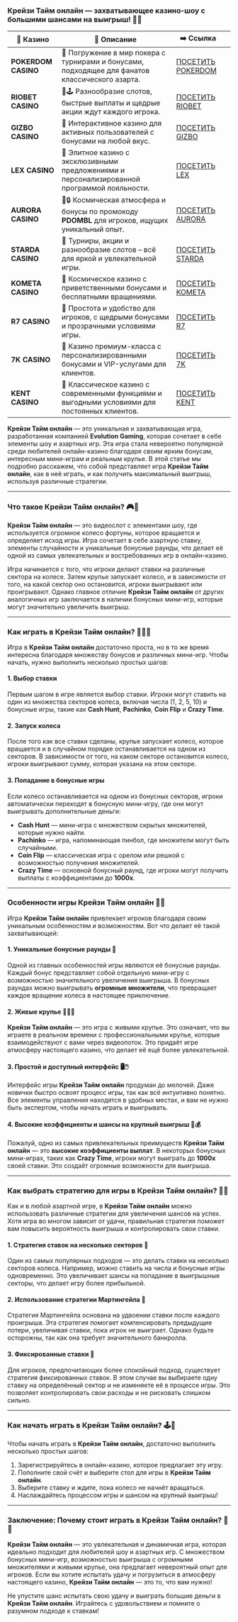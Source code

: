 ### **Крейзи Тайм онлайн — захватывающее казино-шоу с большими шансами на выигрыш! 🎰🎉**
| 🎰 Казино           | 📜 Описание                                                                                       | ➡️ Ссылка                                                                                          |   |
| ------------------- | ------------------------------------------------------------------------------------------------- | -------------------------------------------------------------------------------------------------- | - |
| **POKERDOM CASINO** | 🎲 Погружение в мир покера с турнирами и бонусами, подходящее для фанатов классического азарта.   | [ПОСЕТИТЬ POKERDOM](https://brandplay.link/FwVc4f)                                                 |   |
| **RIOBET CASINO**   | 🌟🕹️ Разнообразие слотов, быстрые выплаты и щедрые акции ждут каждого игрока.                    | [ПОСЕТИТЬ RIOBET](https://brandplay.link/TnjsxFvH)                                                 |   |
| **GIZBO CASINO**    | 🚀 Интерактивное казино для активных пользователей с бонусами на любой вкус.                      | [ПОСЕТИТЬ GIZBO](https://brandplay.link/rvzLrVLp)                                                  |   |
| **LEX CASINO**      | 🎰 Элитное казино с эксклюзивными предложениями и персонализированной программой лояльности.      | [ПОСЕТИТЬ LEX](https://brandplay.link/VMqNXPFs)                                                    |   |
| **AURORA CASINO**   | 🌌🔒 Космическая атмосфера и бонусы по промокоду **PDOMBL** для игроков, ищущих уникальный опыт. | [ПОСЕТИТЬ AURORA](https://10trafic-stat2.com/click/668546556bcc6313411604bc/6766/13031/subaccount) |   |
| **STARDA CASINO**   | 🌠 Турниры, акции и разнообразие слотов – всё для яркой и увлекательной игры.                     | [ПОСЕТИТЬ STARDA](https://brandplay.link/HDcDrxLk)                                                 |   |
| **KOMETA CASINO**   | 💫 Космическое казино с приветственными бонусами и бесплатными вращениями.                        | [ПОСЕТИТЬ KOMETA](https://brandplay.link/jHzFFYGv)                                                 |   |
| **R7 CASINO**       | 🎯 Простота и удобство для игроков, с щедрыми бонусами и прозрачными условиями игры.              | [ПОСЕТИТЬ R7](https://brandplay.link/dByFXP7h)                                                     |   |
| **7K CASINO**       | 💎 Казино премиум-класса с персонализированными бонусами и VIP-услугами для клиентов.             | [ПОСЕТИТЬ 7K](https://brandplay.link/dd46bNgD)                                                     |   |
| **KENT CASINO**     | 🎲 Классическое казино с современными функциями и выгодными условиями для постоянных клиентов.    | [ПОСЕТИТЬ KENT](https://brandplay.link/XRH1g6Vb)      
**Крейзи Тайм онлайн** — это уникальная и захватывающая игра, разработанная компанией **Evolution Gaming**, которая сочетает в себе элементы шоу и азартных игр. Эта игра стала невероятно популярной среди любителей онлайн-казино благодаря своим ярким бонусам, интересным мини-играм и реальным крупье. В этой статье мы подробно расскажем, что собой представляет игра **Крейзи Тайм онлайн**, как в неё играть, и как получить максимальный выигрыш, используя различные стратегии.

***

### **Что такое Крейзи Тайм онлайн? 🎮🎡**

**Крейзи Тайм онлайн** — это видеослот с элементами шоу, где используется огромное колесо фортуны, которое вращается и определяет исход игры. Игра сочетает в себе азартную ставку, элементы случайности и уникальные бонусные раунды, что делает её одной из самых увлекательных и востребованных игр в онлайн-казино.

Игра начинается с того, что игроки делают ставки на различные сектора на колесе. Затем крупье запускает колесо, и в зависимости от того, на какой сектор оно остановится, игроки выигрывают или проигрывают. Однако главное отличие **Крейзи Тайм онлайн** от других аналогичных игр заключается в наличии бонусных мини-игр, которые могут значительно увеличить выигрыш.

***

### **Как играть в Крейзи Тайм онлайн? 🧑‍💼🎰**

Игра в **Крейзи Тайм онлайн** достаточно проста, но в то же время интересна благодаря множеству бонусов и различных мини-игр. Чтобы начать, нужно выполнить несколько простых шагов:

#### **1. Выбор ставки**

Первым шагом в игре является выбор ставки. Игроки могут ставить на один из множества секторов колеса, включая числа (1, 2, 5, 10) и бонусные игры, такие как **Cash Hunt**, **Pachinko**, **Coin Flip** и **Crazy Time**.

#### **2. Запуск колеса**

После того как все ставки сделаны, крупье запускает колесо, которое вращается и в случайном порядке останавливается на одном из секторов. В зависимости от того, на каком секторе остановится колесо, игроки выигрывают сумму, которая указана на этом секторе.

#### **3. Попадание в бонусные игры**

Если колесо останавливается на одном из бонусных секторов, игроки автоматически переходят в бонусную мини-игру, где они могут выигрывать дополнительные деньги:

* **Cash Hunt** — мини-игра с множеством скрытых множителей, которые нужно найти.
* **Pachinko** — игра, напоминающая пинбол, где множители могут быть случайными.
* **Coin Flip** — классическая игра с орелом или решкой с возможностью получения множителей.
* **Crazy Time** — основной бонусный раунд, где игроки могут получить выплаты с коэффициентами до **1000x**.

***

### **Особенности игры Крейзи Тайм онлайн 🎉💥**

Игра **Крейзи Тайм онлайн** привлекает игроков благодаря своим уникальным особенностям и возможностям. Вот что делает её такой захватывающей:

#### **1. Уникальные бонусные раунды 🎁**

Одной из главных особенностей игры являются её бонусные раунды. Каждый бонус представляет собой отдельную мини-игру с возможностью значительного увеличения выигрыша. В бонусных раундах можно выигрывать **огромные множители**, что превращает каждое вращение колеса в настоящее приключение.

#### **2. Живые крупье 🧑‍💼🎤**

**Крейзи Тайм онлайн** — это игра с живыми крупье. Это означает, что вы играете в реальном времени с профессиональными крупье, которые взаимодействуют с вами через видеопоток. Это придаёт игре атмосферу настоящего казино, что делает её ещё более увлекательной.

#### **3. Простой и доступный интерфейс 🖥️🖱️**

Интерфейс игры **Крейзи Тайм онлайн** продуман до мелочей. Даже новички быстро освоят процесс игры, так как всё интуитивно понятно. Все элементы управления находятся в удобных местах, и вам не нужно быть экспертом, чтобы начать играть и выигрывать.

#### **4. Высокие коэффициенты и шансы на крупный выигрыш 💸💰**

Пожалуй, одно из самых привлекательных преимуществ **Крейзи Тайм онлайн** — это **высокие коэффициенты выплат**. В некоторых бонусных мини-играх, таких как **Crazy Time**, игроки могут выиграть до **1000x** своей ставки. Это создаёт огромные возможности для выигрыша.

***

### **Как выбрать стратегию для игры в Крейзи Тайм онлайн? 🧠🎯**

Как и в любой азартной игре, в **Крейзи Тайм онлайн** можно использовать различные стратегии для увеличения шансов на успех. Хотя игра во многом зависит от удачи, правильная стратегия поможет вам повысить вероятность выигрыша и контролировать свои ставки.

#### **1. Стратегия ставок на несколько секторов 🎲**

Один из самых популярных подходов — это делать ставки на несколько секторов колеса. Например, можно ставить на числа и бонусные игры одновременно. Это увеличивает шансы на попадание в выигрышные секторы, что делает игру более прибыльной.

#### **2. Использование стратегии Мартингейла 🏅**

Стратегия Мартингейла основана на удвоении ставки после каждого проигрыша. Эта стратегия помогает компенсировать предыдущие потери, увеличивая ставки, пока игрок не выиграет. Однако будьте осторожны, так как она требует значительного банкролла.

#### **3. Фиксированные ставки 🧮**

Для игроков, предпочитающих более спокойный подход, существует стратегия фиксированных ставок. В этом случае вы выбираете одну ставку на определённый сектор и не изменяете её в процессе игры. Это позволяет контролировать свои расходы и не рисковать слишком сильно.

***

### **Как начать играть в Крейзи Тайм онлайн? 🕹️🚀**

Чтобы начать играть в **Крейзи Тайм онлайн**, достаточно выполнить несколько простых шагов:

1. Зарегистрируйтесь в онлайн-казино, которое предлагает эту игру.
2. Пополните свой счёт и выберите стол для игры в **Крейзи Тайм онлайн**.
3. Выберите ставку и ждите, пока колесо не начнёт вращаться.
4. Наслаждайтесь процессом игры и шансом на крупный выигрыш!

***

### **Заключение: Почему стоит играть в Крейзи Тайм онлайн? 🎉🤑**

**Крейзи Тайм онлайн** — это увлекательная и динамичная игра, которая идеально подходит для любителей шоу и азартных игр. С множеством бонусных мини-игр, возможностью выигрыша с огромными множителями и живыми крупье, она предлагает невероятный опыт для игроков. Если вы хотите испытать удачу и погрузиться в атмосферу настоящего казино, **Крейзи Тайм онлайн** — это то, что вам нужно!

Не упустите шанс испытать свою удачу и выиграть большие деньги в **Крейзи Тайм онлайн**. Играйтесь с удовольствием и помните о разумном подходе к ставкам!
